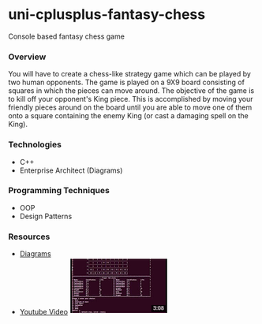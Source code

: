 # uni-cplusplus-fantasy-chess
Console based fantasy chess game

### Overview
You will have to create a chess-like strategy game which can be played by two human opponents. The game is played on a 9X9 board consisting of squares in which the pieces can move around. The objective of the game is to kill off your opponent's King piece. This is accomplished by moving your friendly pieces around on the board until you are able to move one of them onto a square containing the enemy King (or cast a damaging spell on the King).

### Technologies
- C++
- Enterprise Architect (Diagrams)

### Programming Techniques
- OOP
- Design Patterns

### Resources
- [Diagrams](diagrams)
- [Youtube Video](https://www.youtube.com/watch?v=EDnenFTcVl0)
[![Youtube Snipping](youtube-snipping.png)](https://www.youtube.com/watch?v=EDnenFTcVl0)